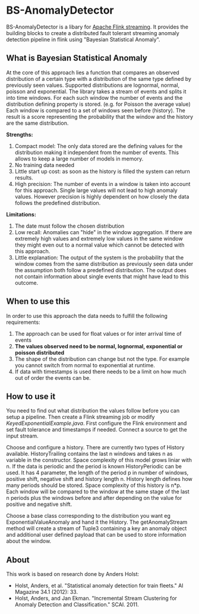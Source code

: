 # BS-AnomalyDetector
BS-AnomalyDetector is a libary for [Apache Flink streaming](https://flink.apache.org/). It provides the building blocks to create a distributed fault tolerant streaming anomaly detection pipeline in flink using "Bayesian Statistical Anomaly".

## What is Bayesian Statistical Anomaly
At the core of this approach lies a function that compares an observed distribution of a certain type with a distribution of the same type defined by previously seen values. Supported distributions are lognormal, normal, poisson and exponential.
The library takes a stream of events and splits it into time windows. For each such window the number of events and the distribution defining property is stored. (e.g. for Poisson the average value) Each window is compared to a set of windows seen before (history). The result is a score representing the probability that the window and the history are the same distribution.

**Strengths:**

1. Compact model: The only data stored are the defining values for the distribution making it independent from the number of events. This allows to keep a large number of models in memory.
2. No training data needed
3. Little start up cost: as soon as the history is filled the system can return results.
4. High precision: The number of events in a window is taken into account for this approach. Single large values will not lead to high anomaly values. However precision is highly dependent on how closely the data follows the predefined distribution.

**Limitations:**

1. The date must follow the chosen distribution
2. Low recall: Anomalies can "hide" in the window aggregation. If there are extremely high values and extremely low values in the same window they might even out to a normal value which cannot be detected with this approach.
3. Little explanation: The output of the system is the probability that the window comes from the same distribution as previously seen data under the assumption both follow a predefined distribution. The output does not contain information about single events that might have lead to this outcome.

## When to use this
In order to use this approach the data needs to fulfill the following requirements:

1. The approach can be used for float values or for inter arrival time of events
2. **The values observed need to be normal, lognormal, exponential or poisson distributed**
3. The shape of the distribution can change but not the type. For example you cannot switch from normal to exponential at runtime.
4. If data with timestamps is used there needs to be a limit on how much out of order the events can be.

## How to use it
You need to find out what distribution the values follow before you can setup a pipeline. Then create a Flink streaming job or modify *KeyedExponentialExample.java*. First configure the Flink environment and set fault tolerance and timestamps if needed. Connect a source to get the input stream.

Choose and configure a history. 
There are currently two types of History available. HistoryTrailing contains the last n windows and takes n as variable in the constructor. Space complexity of this model grows liniar with n.
If the data is periodic and the period is known HistoryPeriodic can be used. It has 4 parameter, the length of the period p in number of windows, positive shift, negative shift and history length n. History length defines how many periods should be stored. Space complexity of this history is n*p. Each window will be compared to the window at the same stage of the last n periods plus the windows before and after depending on the value for positive and negative shift.

Choose a base class corresponding to the distribution you want eg ExponentialValueAnomaly and hand it the History. The getAnomalyStream method will create a stream of Tuple3 containing a key an anomaly object and additional user defined payload that can be used to store information about the window.

## About

This work is based on research done by Anders Holst: 
- Holst, Anders, et al. "Statistical anomaly detection for train fleets." AI Magazine 34.1 (2012): 33.
- Holst, Anders, and Jan Ekman. "Incremental Stream Clustering for Anomaly Detection and Classification." SCAI. 2011.
